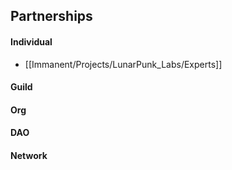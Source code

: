 ## Partnerships

#### Individual
- [[Immanent/Projects/LunarPunk_Labs/Experts]]
#### Guild
#### Org
#### DAO
#### Network